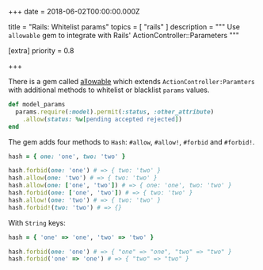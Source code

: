 
+++
date = 2018-06-02T00:00:00.000Z


title = "Rails: Whitelist params"
topics = [ "rails" ]
description = """
Use `allowable` gem to integrate with Rails' ActionController::Parameters
"""

[extra]
priority = 0.8

+++

There is a gem called [allowable](https://github.com/msimonborg/allowable) which extends `ActionController:Paramters` with additional methods to whitelist or blacklist `params` values.

```ruby
def model_params
  params.require(:model).permit(:status, :other_attribute)
    .allow(status: %w[pending accepted rejected])
end
```

The gem adds four methods to `Hash`: `#allow`, `#allow!`, `#forbid` and `#forbid!`.

```ruby
hash = { one: 'one', two: 'two' }

hash.forbid(one: 'one') # => { two: 'two' }
hash.allow(one: 'two') # => { two: 'two' }
hash.allow(one: ['one', 'two']) # => { one: 'one', two: 'two' }
hash.forbid(one: ['one', 'two']) # => { two: 'two' }
hash.allow!(one: 'two') # => { two: 'two' }
hash.forbid!(two: 'two') # => {}
```

With `String` keys:

```ruby
hash = { 'one' => 'one', 'two' => 'two' }

hash.forbid(one: 'one') # => { "one" => "one", "two" => "two" }
hash.forbid('one' => 'one') # => { "two" => "two" }
```